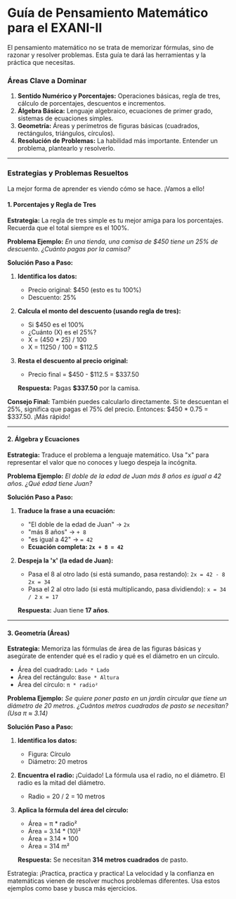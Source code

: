 # Guía de Pensamiento Matemático para el EXANI-II

El pensamiento matemático no se trata de memorizar fórmulas, sino de razonar y resolver problemas. Esta guía te dará las herramientas y la práctica que necesitas.

### Áreas Clave a Dominar

1.  **Sentido Numérico y Porcentajes:** Operaciones básicas, regla de tres, cálculo de porcentajes, descuentos e incrementos.
2.  **Álgebra Básica:** Lenguaje algebraico, ecuaciones de primer grado, sistemas de ecuaciones simples.
3.  **Geometría:** Áreas y perímetros de figuras básicas (cuadrados, rectángulos, triángulos, círculos).
4.  **Resolución de Problemas:** La habilidad más importante. Entender un problema, plantearlo y resolverlo.

---

### Estrategias y Problemas Resueltos

La mejor forma de aprender es viendo cómo se hace. ¡Vamos a ello!

#### 1. Porcentajes y Regla de Tres

**Estrategia:** La regla de tres simple es tu mejor amiga para los porcentajes. Recuerda que el total siempre es el 100%.

**Problema Ejemplo:**
*En una tienda, una camisa de $450 tiene un 25% de descuento. ¿Cuánto pagas por la camisa?*

**Solución Paso a Paso:**

1.  **Identifica los datos:**
    *   Precio original: $450 (esto es tu 100%)
    *   Descuento: 25%

2.  **Calcula el monto del descuento (usando regla de tres):**
    *   Si $450 es el 100%
    *   ¿Cuánto (X) es el 25%?
    *   X = (450 * 25) / 100
    *   X = 11250 / 100 = $112.5

3.  **Resta el descuento al precio original:**
    *   Precio final = $450 - $112.5 = $337.50

    **Respuesta:** Pagas **$337.50** por la camisa.

**Consejo Final:** También puedes calcularlo directamente. Si te descuentan el 25%, significa que pagas el 75% del precio. Entonces: $450 * 0.75 = $337.50. ¡Más rápido!

---

#### 2. Álgebra y Ecuaciones

**Estrategia:** Traduce el problema a lenguaje matemático. Usa "x" para representar el valor que no conoces y luego despeja la incógnita.

**Problema Ejemplo:**
*El doble de la edad de Juan más 8 años es igual a 42 años. ¿Qué edad tiene Juan?*

**Solución Paso a Paso:**

1.  **Traduce la frase a una ecuación:**
    *   "El doble de la edad de Juan" -> `2x`
    *   "más 8 años" -> `+ 8`
    *   "es igual a 42" -> `= 42`
    *   **Ecuación completa: `2x + 8 = 42`**

2.  **Despeja la 'x' (la edad de Juan):**
    *   Pasa el 8 al otro lado (si está sumando, pasa restando):
        `2x = 42 - 8`
        `2x = 34`
    *   Pasa el 2 al otro lado (si está multiplicando, pasa dividiendo):
        `x = 34 / 2`
        `x = 17`

    **Respuesta:** Juan tiene **17 años**.

---

#### 3. Geometría (Áreas)

**Estrategia:** Memoriza las fórmulas de área de las figuras básicas y asegúrate de entender qué es el radio y qué es el diámetro en un círculo.

*   Área del cuadrado: `Lado * Lado`
*   Área del rectángulo: `Base * Altura`
*   Área del círculo: `π * radio²`

**Problema Ejemplo:**
*Se quiere poner pasto en un jardín circular que tiene un diámetro de 20 metros. ¿Cuántos metros cuadrados de pasto se necesitan? (Usa π ≈ 3.14)*

**Solución Paso a Paso:**

1.  **Identifica los datos:**
    *   Figura: Círculo
    *   Diámetro: 20 metros

2.  **Encuentra el radio:** ¡Cuidado! La fórmula usa el radio, no el diámetro. El radio es la mitad del diámetro.
    *   Radio = 20 / 2 = 10 metros

3.  **Aplica la fórmula del área del círculo:**
    *   Área = π * radio²
    *   Área = 3.14 * (10)²
    *   Área = 3.14 * 100
    *   Área = 314 m²

    **Respuesta:** Se necesitan **314 metros cuadrados** de pasto.

Estrategia: ¡Practica, practica y practica! La velocidad y la confianza en matemáticas vienen de resolver muchos problemas diferentes. Usa estos ejemplos como base y busca más ejercicios.